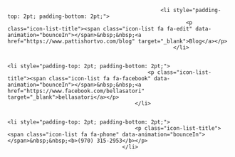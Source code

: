 													<li style="padding-top: 2pt; padding-bottom: 2pt;">
															<p class="icon-list-title"><span class="icon-list fa fa-edit" data-animation="bounceIn"></span>&nbsp;&nbsp;<a href="https://www.pattishortvo.com/blog" target="_blank">Blog</a></p> 
														</li>

                                                        											<li style="padding-top: 2pt; padding-bottom: 2pt;">
												<p class="icon-list-title"><span class="icon-list fa fa-facebook" data-animation="bounceIn"></span>&nbsp;&nbsp;<a href="https://www.facebook.com/bellasatori" target="_blank">bellasatori</a></p>
											</li>

                                            										<li style="padding-top: 2pt; padding-bottom: 2pt;">
											<p class="icon-list-title"><span class="icon-list fa fa-phone" data-animation="bounceIn"></span>&nbsp;&nbsp;<b>(970) 315-2953</b></p>
										</li>